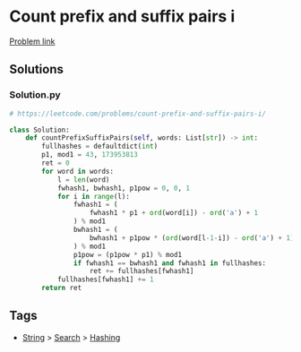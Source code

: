 # Count prefix and suffix pairs i

[Problem link](https://leetcode.com/problems/count-prefix-and-suffix-pairs-i/)

## Solutions


### Solution.py
```py
# https://leetcode.com/problems/count-prefix-and-suffix-pairs-i/

class Solution:
    def countPrefixSuffixPairs(self, words: List[str]) -> int:
        fullhashes = defaultdict(int)
        p1, mod1 = 43, 173953813
        ret = 0
        for word in words:
            l = len(word)
            fwhash1, bwhash1, p1pow = 0, 0, 1
            for i in range(l):
                fwhash1 = (
                    fwhash1 * p1 + ord(word[i]) - ord('a') + 1
                ) % mod1
                bwhash1 = (
                    bwhash1 + p1pow * (ord(word[l-1-i]) - ord('a') + 1)
                ) % mod1
                p1pow = (p1pow * p1) % mod1
                if fwhash1 == bwhash1 and fwhash1 in fullhashes:
                    ret += fullhashes[fwhash1]
            fullhashes[fwhash1] += 1
        return ret
```
## Tags

* [String](/README.md#String) > [Search](/README.md#String-Search) > [Hashing](/README.md#String-Search-Hashing)
